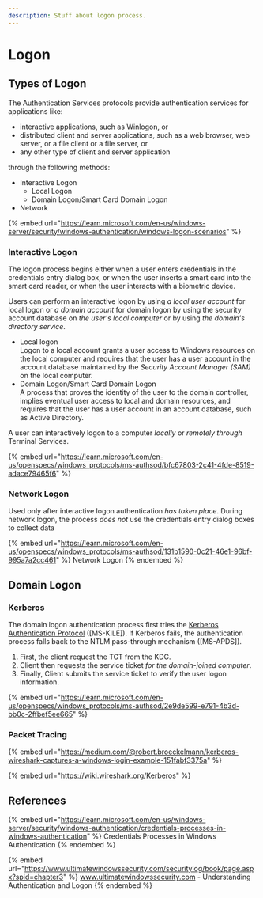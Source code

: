 ```yaml
---
description: Stuff about logon process.
---
```


# Logon

## Types of Logon

The Authentication Services protocols provide authentication services for applications like:

* interactive applications, such as Winlogon, or
* distributed client and server applications, such as a web browser, web server, or a file client or a file server, or
* any other type of client and server application

through the following methods:

* Interactive Logon
  * Local Logon
  * Domain Logon/Smart Card Domain Logon
* Network

{% embed url="https://learn.microsoft.com/en-us/windows-server/security/windows-authentication/windows-logon-scenarios" %}

### Interactive Logon

The logon process begins either when a user enters credentials in the credentials entry dialog box, or when the user inserts a smart card into the smart card reader, or when the user interacts with a biometric device.

Users can perform an interactive logon by using _a local user account_ for local logon or _a domain account_ for domain logon by using the security account database on _the user's local computer_ or by using _the domain's directory service_.

* Local logon\
  Logon to a local account grants a user access to Windows resources on the local computer and requires that the user has a user account in the account database maintained by the _Security Account Manager (SAM)_ on the local computer.
* Domain Logon/Smart Card Domain Logon\
  A process that proves the identity of the user to the domain controller, implies eventual user access to local and domain resources, and requires that the user has a user account in an account database, such as Active Directory.

A user can interactively logon to a computer _locally_ or _remotely through_ Terminal Services.

{% embed url="https://learn.microsoft.com/en-us/openspecs/windows_protocols/ms-authsod/bfc67803-2c41-4fde-8519-adace79465f6" %}

### Network Logon

Used only after interactive logon authentication _has taken place_. During network logon, the process _does not_ use the credentials entry dialog boxes to collect data

{% embed url="https://learn.microsoft.com/en-us/openspecs/windows_protocols/ms-authsod/131b1590-0c21-46e1-96bf-995a7a2cc461" %}
Network Logon
{% endembed %}

## Domain Logon

### Kerberos

The domain logon authentication process first tries the [Kerberos Authentication Protocol](logon.md#kerberos) (\[MS-KILE]). If Kerberos fails, the authentication process falls back to the NTLM pass-through mechanism (\[MS-APDS]).

1. First, the client request the TGT from the KDC.
2. Client then requests the service ticket _for the domain-joined computer_.
3. Finally, Client submits the service ticket to verify the user logon information.

{% embed url="https://learn.microsoft.com/en-us/openspecs/windows_protocols/ms-authsod/2e9de599-e791-4b3d-bb0c-2ffbef5ee665" %}

### Packet Tracing

{% embed url="https://medium.com/@robert.broeckelmann/kerberos-wireshark-captures-a-windows-login-example-151fabf3375a" %}

{% embed url="https://wiki.wireshark.org/Kerberos" %}

## References

{% embed url="https://learn.microsoft.com/en-us/windows-server/security/windows-authentication/credentials-processes-in-windows-authentication" %}
Credentials Processes in Windows Authentication
{% endembed %}

{% embed url="https://www.ultimatewindowssecurity.com/securitylog/book/page.aspx?spid=chapter3" %}
www.ultimatewindowssecurity.com - Understanding Authentication and Logon
{% endembed %}
